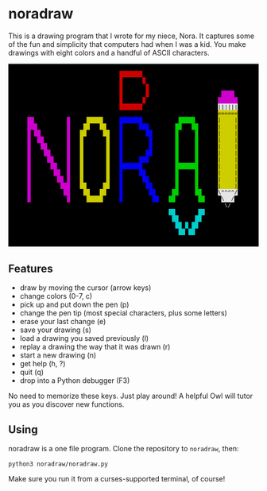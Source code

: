 # noradraw

This is a drawing program that I wrote for my niece, Nora. It captures
some of the fun and simplicity that computers had when I was a kid.
You make drawings with eight colors and a handful of ASCII characters.

![noradraw logo](./art/logo.png)

## Features

  - draw by moving the cursor (arrow keys)
  - change colors (0-7, c)
  - pick up and put down the pen (p)
  - change the pen tip (most special characters, plus some letters)
  - erase your last change (e)
  - save your drawing (s)
  - load a drawing you saved previously (l)
  - replay a drawing the way that it was drawn (r)
  - start a new drawing (n)
  - get help (h, ?)
  - quit (q)
  - drop into a Python debugger (F3)
  
No need to memorize these keys. Just play around! A helpful Owl will
tutor you as you discover new functions.

## Using

noradraw is a one file program. Clone the repository to `noradraw`, then:
```
python3 noradraw/noradraw.py
```
Make sure you run it from a curses-supported terminal, of course! 


